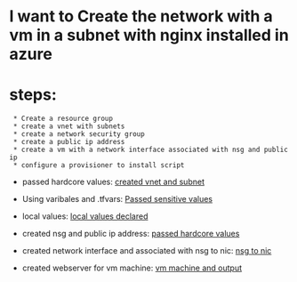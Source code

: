 # I want to Create the network with a vm in a subnet with nginx installed in azure

# steps:

     * Create a resource group
     * create a vnet with subnets
     * create a network security group
     * create a public ip address
     * create a vm with a network interface associated with nsg and public ip
     * configure a provisioner to install script
     
   * passed hardcore values: [created vnet and subnet](https://github.com/VenkeyBoda/Terraform_Practice/commit/100f8c4f53a71e6c9a60aa934a77b1f8aadf6f6c)    

   * Using varibales and .tfvars: [Passed sensitive values](https://github.com/VenkeyBoda/Terraform_Practice/commit/5f15ec8b939119a705c0b37f26777a1d250d727e)

   * local values: [local values declared](https://github.com/VenkeyBoda/Terraform_Practice/commit/2da23fc16139d547ac1abae4467e7cb5eea9db69) 
   
   * created nsg and public ip address: [passed hardcore values](https://github.com/VenkeyBoda/Terraform_Practice/commit/d43f77f37deae81cafa71013c4e0a15546024e2b)

   * created network interface and associated with nsg to nic: [nsg to nic](https://github.com/VenkeyBoda/Terraform_Practice/commit/1bb9ed84d49a9f4f481f3e03ce924ee5c1f98346)

   * created webserver for vm machine: [vm machine and output](https://github.com/VenkeyBoda/Terraform_Practice/commit/5f5a54a6fafb37e0534f6148dcf1b839c2b0de7d)

